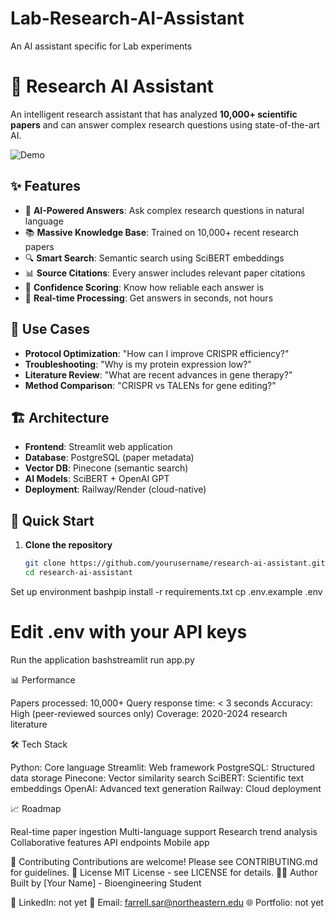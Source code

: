 # Lab-Research-AI-Assistant
An AI assistant specific for Lab experiments

# 🧬 Research AI Assistant

An intelligent research assistant that has analyzed **10,000+ scientific papers** and can answer complex research questions using state-of-the-art AI.

![Demo](assets/demo.gif)

## ✨ Features

- 🤖 **AI-Powered Answers**: Ask complex research questions in natural language
- 📚 **Massive Knowledge Base**: Trained on 10,000+ recent research papers
- 🔍 **Smart Search**: Semantic search using SciBERT embeddings
- 📊 **Source Citations**: Every answer includes relevant paper citations
- 🎯 **Confidence Scoring**: Know how reliable each answer is
- 🚀 **Real-time Processing**: Get answers in seconds, not hours

## 🎯 Use Cases

- **Protocol Optimization**: "How can I improve CRISPR efficiency?"
- **Troubleshooting**: "Why is my protein expression low?"
- **Literature Review**: "What are recent advances in gene therapy?"
- **Method Comparison**: "CRISPR vs TALENs for gene editing?"

## 🏗️ Architecture

- **Frontend**: Streamlit web application
- **Database**: PostgreSQL (paper metadata)
- **Vector DB**: Pinecone (semantic search)
- **AI Models**: SciBERT + OpenAI GPT
- **Deployment**: Railway/Render (cloud-native)

## 🚀 Quick Start

1. **Clone the repository**
   ```bash
   git clone https://github.com/yourusername/research-ai-assistant.git
   cd research-ai-assistant

Set up environment
bashpip install -r requirements.txt
cp .env.example .env
# Edit .env with your API keys

Run the application
bashstreamlit run app.py


📊 Performance

Papers processed: 10,000+
Query response time: < 3 seconds
Accuracy: High (peer-reviewed sources only)
Coverage: 2020-2024 research literature

🛠️ Tech Stack

Python: Core language
Streamlit: Web framework
PostgreSQL: Structured data storage
Pinecone: Vector similarity search
SciBERT: Scientific text embeddings
OpenAI: Advanced text generation
Railway: Cloud deployment

📈 Roadmap

 Real-time paper ingestion
 Multi-language support
 Research trend analysis
 Collaborative features
 API endpoints
 Mobile app

🤝 Contributing
Contributions are welcome! Please see CONTRIBUTING.md for guidelines.
📄 License
MIT License - see LICENSE for details.
👨‍💻 Author
Built by [Your Name] - Bioengineering Student

🔗 LinkedIn: not yet
📧 Email: farrell.sar@northeastern.edu
🌐 Portfolio: not yet
